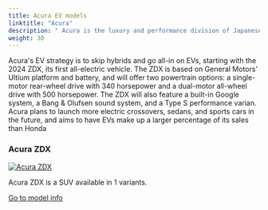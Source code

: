 ```yaml
---
title: Acura EV models
linktitle: "Acura"
description: " Acura is the luxury and performance division of Japanese automaker Honda, based primarily in North America. The brand was launched in 1986, marketing luxury and performance automobiles. Acura sells cars in the United States, Canada, Mexico, Panama, and Kuwait."
weight: 30
---
```

<!-- markdownlint-disable MD033 -->
<!-- markdownlint-disable MD010 -->
<p>Acura's EV strategy is to skip hybrids and go all-in on EVs, starting with the 2024 ZDX, its first all-electric vehicle. The ZDX is based on General Motors’ Ultium platform and battery, and will offer two powertrain options: a single-motor rear-wheel drive with 340 horsepower and a dual-motor all-wheel drive with 500 horsepower. The ZDX will also feature a built-in Google system, a Bang & Olufsen sound system, and a Type S performance varian. Acura plans to launch more electric crossovers, sedans, and sports cars in the future, and aims to have EVs make up a larger percentage of its sales than Honda</p>

<div class="container p-3 mb-4 bg-body-tertiary rounded border">
<h3> Acura ZDX</h3>
	<div class="row">
		<div class="col col-12 col-md-6">
			<a href="zdx"><img src="https://media.evkx.net/multimedia/models/acura/zdx/zdx_type_s/main_1_st.jpg" class="img-fluid" alt="Acura ZDX" ></a>
		</div>
		<div class="col col-12 col-md-6">
<p>
Acura ZDX is a SUV available in 1 variants.
</p>
	<a href="zdx/" class="btn btn-outline-primary" role="button">Go to model info</a>
		</div>
	</div>
</div>

